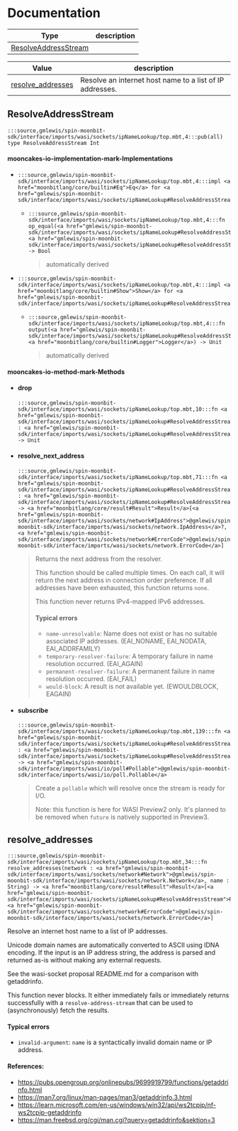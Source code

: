 # Documentation
|Type|description|
|---|---|
|[ResolveAddressStream](#ResolveAddressStream)||

|Value|description|
|---|---|
|[resolve\_addresses](#resolve_addresses)| Resolve an internet host name to a list of IP addresses.|

## ResolveAddressStream

```moonbit
:::source,gmlewis/spin-moonbit-sdk/interface/imports/wasi/sockets/ipNameLookup/top.mbt,4:::pub(all) type ResolveAddressStream Int
```


#### mooncakes-io-implementation-mark-Implementations
- ```moonbit
  :::source,gmlewis/spin-moonbit-sdk/interface/imports/wasi/sockets/ipNameLookup/top.mbt,4:::impl <a href="moonbitlang/core/builtin#Eq">Eq</a> for <a href="gmlewis/spin-moonbit-sdk/interface/imports/wasi/sockets/ipNameLookup#ResolveAddressStream">ResolveAddressStream</a>
  ```
  > 
  * ```moonbit
    :::source,gmlewis/spin-moonbit-sdk/interface/imports/wasi/sockets/ipNameLookup/top.mbt,4:::fn op_equal(<a href="gmlewis/spin-moonbit-sdk/interface/imports/wasi/sockets/ipNameLookup#ResolveAddressStream">ResolveAddressStream</a>, <a href="gmlewis/spin-moonbit-sdk/interface/imports/wasi/sockets/ipNameLookup#ResolveAddressStream">ResolveAddressStream</a>) -> Bool
    ```
    > automatically derived
- ```moonbit
  :::source,gmlewis/spin-moonbit-sdk/interface/imports/wasi/sockets/ipNameLookup/top.mbt,4:::impl <a href="moonbitlang/core/builtin#Show">Show</a> for <a href="gmlewis/spin-moonbit-sdk/interface/imports/wasi/sockets/ipNameLookup#ResolveAddressStream">ResolveAddressStream</a>
  ```
  > 
  * ```moonbit
    :::source,gmlewis/spin-moonbit-sdk/interface/imports/wasi/sockets/ipNameLookup/top.mbt,4:::fn output(<a href="gmlewis/spin-moonbit-sdk/interface/imports/wasi/sockets/ipNameLookup#ResolveAddressStream">ResolveAddressStream</a>, <a href="moonbitlang/core/builtin#Logger">Logger</a>) -> Unit
    ```
    > automatically derived

#### mooncakes-io-method-mark-Methods
- #### drop
  ```moonbit
  :::source,gmlewis/spin-moonbit-sdk/interface/imports/wasi/sockets/ipNameLookup/top.mbt,10:::fn <a href="gmlewis/spin-moonbit-sdk/interface/imports/wasi/sockets/ipNameLookup#ResolveAddressStream">ResolveAddressStream</a>::drop(self : <a href="gmlewis/spin-moonbit-sdk/interface/imports/wasi/sockets/ipNameLookup#ResolveAddressStream">ResolveAddressStream</a>) -> Unit
  ```
  > 
- #### resolve\_next\_address
  ```moonbit
  :::source,gmlewis/spin-moonbit-sdk/interface/imports/wasi/sockets/ipNameLookup/top.mbt,71:::fn <a href="gmlewis/spin-moonbit-sdk/interface/imports/wasi/sockets/ipNameLookup#ResolveAddressStream">ResolveAddressStream</a>::resolve_next_address(self : <a href="gmlewis/spin-moonbit-sdk/interface/imports/wasi/sockets/ipNameLookup#ResolveAddressStream">ResolveAddressStream</a>) -> <a href="moonbitlang/core/result#Result">Result</a>[<a href="gmlewis/spin-moonbit-sdk/interface/imports/wasi/sockets/network#IpAddress">@gmlewis/spin-moonbit-sdk/interface/imports/wasi/sockets/network.IpAddress</a>?, <a href="gmlewis/spin-moonbit-sdk/interface/imports/wasi/sockets/network#ErrorCode">@gmlewis/spin-moonbit-sdk/interface/imports/wasi/sockets/network.ErrorCode</a>]
  ```
  >  Returns the next address from the resolver.
  > 
  >  This function should be called multiple times. On each call, it will
  > return the next address in connection order preference. If all
  > addresses have been exhausted, this function returns `none`.
  > 
  >  This function never returns IPv4-mapped IPv6 addresses.
  > 
  >  #### Typical errors
  >  - `name-unresolvable`:          Name does not exist or has no suitable associated IP addresses. (EAI\_NONAME, EAI\_NODATA, EAI\_ADDRFAMILY)
  >  - `temporary-resolver-failure`: A temporary failure in name resolution occurred. (EAI\_AGAIN)
  >  - `permanent-resolver-failure`: A permanent failure in name resolution occurred. (EAI\_FAIL)
  >  - `would-block`:                A result is not available yet. (EWOULDBLOCK, EAGAIN)
- #### subscribe
  ```moonbit
  :::source,gmlewis/spin-moonbit-sdk/interface/imports/wasi/sockets/ipNameLookup/top.mbt,139:::fn <a href="gmlewis/spin-moonbit-sdk/interface/imports/wasi/sockets/ipNameLookup#ResolveAddressStream">ResolveAddressStream</a>::subscribe(self : <a href="gmlewis/spin-moonbit-sdk/interface/imports/wasi/sockets/ipNameLookup#ResolveAddressStream">ResolveAddressStream</a>) -> <a href="gmlewis/spin-moonbit-sdk/interface/imports/wasi/io/poll#Pollable">@gmlewis/spin-moonbit-sdk/interface/imports/wasi/io/poll.Pollable</a>
  ```
  >  Create a `pollable` which will resolve once the stream is ready for I/O.
  > 
  >  Note: this function is here for WASI Preview2 only.
  > It's planned to be removed when `future` is natively supported in Preview3.

## resolve\_addresses

```moonbit
:::source,gmlewis/spin-moonbit-sdk/interface/imports/wasi/sockets/ipNameLookup/top.mbt,34:::fn resolve_addresses(network : <a href="gmlewis/spin-moonbit-sdk/interface/imports/wasi/sockets/network#Network">@gmlewis/spin-moonbit-sdk/interface/imports/wasi/sockets/network.Network</a>, name : String) -> <a href="moonbitlang/core/result#Result">Result</a>[<a href="gmlewis/spin-moonbit-sdk/interface/imports/wasi/sockets/ipNameLookup#ResolveAddressStream">ResolveAddressStream</a>, <a href="gmlewis/spin-moonbit-sdk/interface/imports/wasi/sockets/network#ErrorCode">@gmlewis/spin-moonbit-sdk/interface/imports/wasi/sockets/network.ErrorCode</a>]
```
 Resolve an internet host name to a list of IP addresses.

 Unicode domain names are automatically converted to ASCII using IDNA encoding.
If the input is an IP address string, the address is parsed and returned
as-is without making any external requests.

 See the wasi-socket proposal README.md for a comparison with getaddrinfo.

 This function never blocks. It either immediately fails or immediately
returns successfully with a `resolve-address-stream` that can be used
to (asynchronously) fetch the results.

 #### Typical errors
 - `invalid-argument`: `name` is a syntactically invalid domain name or IP address.

 #### References:
 - <https://pubs.opengroup.org/onlinepubs/9699919799/functions/getaddrinfo.html>
 - <https://man7.org/linux/man-pages/man3/getaddrinfo.3.html>
 - <https://learn.microsoft.com/en-us/windows/win32/api/ws2tcpip/nf-ws2tcpip-getaddrinfo>
 - <https://man.freebsd.org/cgi/man.cgi?query=getaddrinfo&sektion=3>
